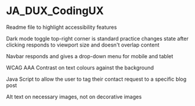 # JA_DUX_CodingUX

Readme file to highlight accessibility features

Dark mode toggle
  top-right corner is standard practice
  changes state after clicking
  responds to viewport size and doesn't overlap content

Navbar responds and gives a drop-down menu for mobile and tablet

WCAG AAA Contrast on text colours against the background

Java Script to allow the user to tag their contact request to a specific blog post

Alt text on necessary images, not on decorative images
